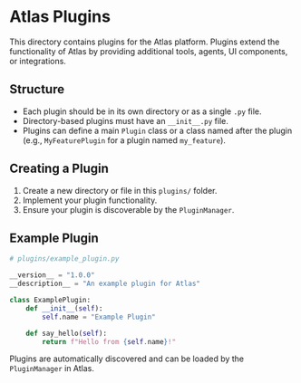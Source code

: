 # Atlas Plugins

This directory contains plugins for the Atlas platform. Plugins extend the functionality of Atlas by providing additional tools, agents, UI components, or integrations.

## Structure

- Each plugin should be in its own directory or as a single `.py` file.
- Directory-based plugins must have an `__init__.py` file.
- Plugins can define a main `Plugin` class or a class named after the plugin (e.g., `MyFeaturePlugin` for a plugin named `my_feature`).

## Creating a Plugin

1. Create a new directory or file in this `plugins/` folder.
2. Implement your plugin functionality.
3. Ensure your plugin is discoverable by the `PluginManager`.

## Example Plugin

```python
# plugins/example_plugin.py

__version__ = "1.0.0"
__description__ = "An example plugin for Atlas"

class ExamplePlugin:
    def __init__(self):
        self.name = "Example Plugin"

    def say_hello(self):
        return f"Hello from {self.name}!"
```

Plugins are automatically discovered and can be loaded by the `PluginManager` in Atlas.
